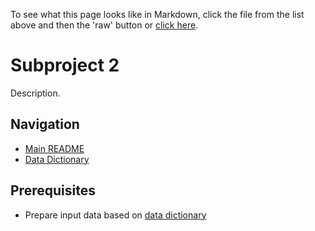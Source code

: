 To see what this page looks like in Markdown, click the file from the list above and then the 'raw' button or [click here](https://raw.githubusercontent.com/kpwhri/example_projects/master/examples/multiple_markdown_project/subproject2/README.md).

# Subproject 2

Description.

## Navigation

* [Main README](../README.md)
* [Data Dictionary](input_data_definition.md)

## Prerequisites

* Prepare input data based on [data dictionary](input_data_definition.md)
